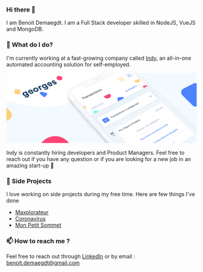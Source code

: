 ### Hi there 👋

I am Benoit Demaegdt. I am a Full Stack developer skilled in NodeJS, VueJS and MongoDB.

### 🔭 What do I do?
I'm currently working at a fast-growing company called [Indy](https://www.indy.fr/), an all-in-one automated accounting solution for self-employed.

![georges tech](https://github.com/benoitdemaegdt/benoitdemaegdt/raw/master/georges.png)

Indy is constantly hiring developers and Product Managers. Feel free to reach out if you have any question or if you are looking for a new job in an amazing start-up 🚀

### 🌱 Side Projects
I love working on side projects during my free time. Here are few things I've done
- [Maxplorateur](https://github.com/benoitdemaegdt/TGVmax)
- [Coronavirus](https://benoitdemaegdt.github.io/coronavirus/)
- [Mon Petit Sommet](http://monpetitsommet.fr/)

### 📫 How to reach me ?
Feel free to reach out through [LinkedIn](https://www.linkedin.com/in/benoitdemaegdt/) or by email : benoit.demaegdt@gmail.com

<!--
**benoitdemaegdt/benoitdemaegdt** is a ✨ _special_ ✨ repository because its `README.md` (this file) appears on your GitHub profile.

Here are some ideas to get you started:

- 🔭 I’m currently working on ...
- 🌱 I’m currently learning ...
- 👯 I’m looking to collaborate on ...
- 🤔 I’m looking for help with ...
- 💬 Ask me about ...
- 📫 How to reach me: ...
- 😄 Pronouns: ...
- ⚡ Fun fact: ...
-->
